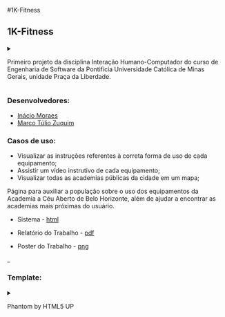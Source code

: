 ﻿#1K-Fitness
<article>
	<h2>1K-Fitness</h2>
	<details>
		<summary>
			<p>
				Primeiro projeto da disciplina Interação Humano-Computador do curso de Engenharia de 
				Software da Pontifícia Universidade Católica de Minas Gerais, unidade Praça da Liberdade.
			</p>
		</summary>
		<p>
			A disciplina Interação Humano-Computador tem como objetivo transmitir conceitos básicos, 
			fatores humanos em software interativo (teorias, princípios e regras basicas), Engenharia 
			cognitiva e abordagens semióticas, ciclo de vida na Engenharia da Usabilidade, Design de 
			Interação, projeto de interface para diversos dispositivos, e definição e métodos para 
			avaliação de usabilidade e acessibilidade.
		</p>
	</details>
	<h3>Desenvolvedores:</h3>
	<ul class="icons">
		<li><a href="https://github.com/0-Inacio-0" class="icon style1 fa-github"><span class="label">Inácio Moraes</span></a></li>
		<li><a href="https://github.com/Zuquim" class="icon style1 fa-github"><span class="label">Marco Túlio Zuquim</span></a></li>
	</ul>
	<h3>Casos de uso:</h3>
	<ul>
		<li>Visualizar as instruções referentes à correta forma de uso de cada equipamento;</li>
		<li>Assistir um vídeo instrutivo de cada equipamento;</li>
		<li>Visualizar todas as academias públicas da cidade em um mapa;</li>
	</ul>
	<p>
		Página para auxiliar a população sobre o uso dos equipamentos da Academia a Céu Aberto de 
		Belo Horizonte, além de ajudar a encontrar as academias mais próximas do usuário.
	</p>
</article>

* Sistema - [html](https://zeckcarvalhos.github.io/IHC)

* Relatório do Trabalho - [pdf](https://0-inacio-0.github.io/IHC/relatorio.pdf)

* Poster do Trabalho - [png](https://0-inacio-0.github.io/IHC/poster.png)

_
<article>
	<h3>Template:</h3>
	<details>
		<summary><p>Phantom by HTML5 UP</p></summary>
		<p>html5up.net | @ajlkn</p>
		<p>Free for personal and commercial use under the CCA 3.0 license (html5up.net/license)</p>
		<p>
			This is Phantom, a simple design built around a grid of large, colorful, semi-interactive
			image tiles (of which you can have as many or as few as you like). Makes use of some
			SVG and animation techniques I've been experimenting with on that other project of mine
			you may have heard about (https://carrd.co), and includes a handy generic page for whatever.
		</p>
		<p>AJ</p>
		<p>aj@lkn.io | @ajlkn</p>
		<p>Credits:</p>
		<ul>
			<li>jQuery (jquery.com)</li>
			<li>Responsive Tools (github.com/ajlkn/responsive-tools)</li>
		</ul>
	</details>
</article>
